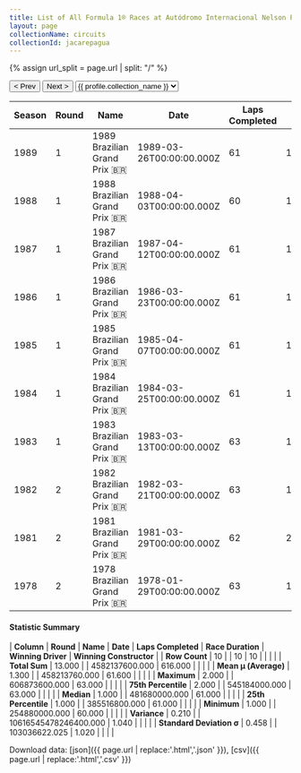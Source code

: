 ```yaml
---
title: List of All Formula 1® Races at Autódromo Internacional Nelson Piquet
layout: page
collectionName: circuits
collectionId: jacarepagua
---
```


{% assign url_split = page.url | split: "/" %}
<div id="collection-navigation">
<button onclick="selector.options[selector.selectedIndex-1].value && (window.location = selector.options[selector.selectedIndex-1].value);">&lt; Prev</button>
<button onclick="selector.options[selector.selectedIndex+1].value && (window.location = selector.options[selector.selectedIndex+1].value);">Next &gt;</button>
<select id="selector" onchange="this.options[this.selectedIndex].value && (window.location = this.options[this.selectedIndex].value);">
  {% for collectionId in site.data[page.collectionName].refs %}
    {% if collectionId == page.collectionId %}
      {% assign selected = "selected" %}
    {% else %}
      {% assign selected = "" %}
    {% endif %}
    {% assign profile = site.data[page.collectionName][collectionId].profile %}
    <option value="/f1/{{ page.collectionName }}/{{ collectionId }}/{{ url_split[4] }}" {{ selected }}>{{ profile.collection_name }}</option>
  {% endfor %}
</select>
</div>

| Season | Round | Name | Date | Laps Completed | Race Duration | Winning Driver | Winning Constructor |
|--|--|--|--|--|--|--|--|
| 1989 | 1 | 1989 Brazilian Grand Prix 🇧🇷 | 1989-03-26T00:00:00.000Z | 61 | 1:38:58.744 | [Nigel Mansell 🇬🇧](/f1/drivers/mansell) | Ferrari 🇮🇹 |
| 1988 | 1 | 1988 Brazilian Grand Prix 🇧🇷 | 1988-04-03T00:00:00.000Z | 60 | 1:36:06.857 | [Alain Prost 🇫🇷](/f1/drivers/prost) | McLaren 🇬🇧 |
| 1987 | 1 | 1987 Brazilian Grand Prix 🇧🇷 | 1987-04-12T00:00:00.000Z | 61 | 1:39:45.141 | [Alain Prost 🇫🇷](/f1/drivers/prost) | McLaren 🇬🇧 |
| 1986 | 1 | 1986 Brazilian Grand Prix 🇧🇷 | 1986-03-23T00:00:00.000Z | 61 | 1:39:32.583 | [Nelson Piquet 🇧🇷](/f1/drivers/piquet) | Williams 🇬🇧 |
| 1985 | 1 | 1985 Brazilian Grand Prix 🇧🇷 | 1985-04-07T00:00:00.000Z | 61 | 1:41:26.115 | [Alain Prost 🇫🇷](/f1/drivers/prost) | McLaren 🇬🇧 |
| 1984 | 1 | 1984 Brazilian Grand Prix 🇧🇷 | 1984-03-25T00:00:00.000Z | 61 | 1:42:34.492 | [Alain Prost 🇫🇷](/f1/drivers/prost) | McLaren 🇬🇧 |
| 1983 | 1 | 1983 Brazilian Grand Prix 🇧🇷 | 1983-03-13T00:00:00.000Z | 63 | 1:48:27.731 | [Nelson Piquet 🇧🇷](/f1/drivers/piquet) | Brabham 🇬🇧 |
| 1982 | 2 | 1982 Brazilian Grand Prix 🇧🇷 | 1982-03-21T00:00:00.000Z | 63 | 1:44:33.134 | [Alain Prost 🇫🇷](/f1/drivers/prost) | Renault 🇫🇷 |
| 1981 | 2 | 1981 Brazilian Grand Prix 🇧🇷 | 1981-03-29T00:00:00.000Z | 62 | 2:00:23.66 | [Carlos Reutemann 🇦🇷](/f1/drivers/reutemann) | Williams 🇬🇧 |
| 1978 | 2 | 1978 Brazilian Grand Prix 🇧🇷 | 1978-01-29T00:00:00.000Z | 63 | 1:49:59.86 | [Carlos Reutemann 🇦🇷](/f1/drivers/reutemann) | Ferrari 🇮🇹 |

#### Statistic Summary

| **Column** | **Round** | **Name** | **Date** | **Laps Completed** | **Race Duration** | **Winning Driver** | **Winning Constructor** |
| **Row Count** | 10 |  | 10 | 10 |  |  |  |
| **Total Sum** | 13.000 |  | 4582137600.000 | 616.000 |  |  |  |
| **Mean μ (Average)** | 1.300 |  | 458213760.000 | 61.600 |  |  |  |
| **Maximum** | 2.000 |  | 606873600.000 | 63.000 |  |  |  |
| **75th Percentile** | 2.000 |  | 545184000.000 | 63.000 |  |  |  |
| **Median** | 1.000 |  | 481680000.000 | 61.000 |  |  |  |
| **25th Percentile** | 1.000 |  | 385516800.000 | 61.000 |  |  |  |
| **Minimum** | 1.000 |  | 254880000.000 | 60.000 |  |  |  |
| **Variance** | 0.210 |  | 10616545478246400.000 | 1.040 |  |  |  |
| **Standard Deviation σ** | 0.458 |  | 103036622.025 | 1.020 |  |  |  |

Download data: [json]({{ page.url | replace:'.html','.json' }}), [csv]({{ page.url | replace:'.html','.csv' }})
